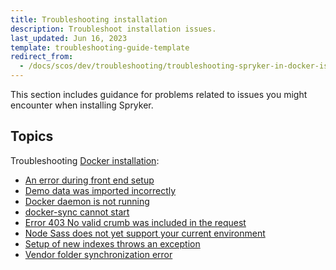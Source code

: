 ```yaml
---
title: Troubleshooting installation
description: Troubleshoot installation issues.
last_updated: Jun 16, 2023
template: troubleshooting-guide-template
redirect_from:
  - /docs/scos/dev/troubleshooting/troubleshooting-spryker-in-docker-issues/troubleshooting-docker-installation/troubleshooting-installation.html
---
```


This section includes guidance for problems related to issues you might encounter when installing Spryker.  

## Topics

Troubleshooting [Docker installation](/docs/scos/dev/set-up-spryker-locally/set-up-spryker-locally.html):
* [An error during front end setup](/docs/scos/dev/set-up-spryker-locally/troubleshooting-installation/an-error-during-front-end-setup.html)
* [Demo data was imported incorrectly](/docs/scos/dev/set-up-spryker-locally/troubleshooting-installation/demo-data-was-imported-incorrectly.html)
* [Docker daemon is not running](/docs/scos/dev/set-up-spryker-locally/troubleshooting-installation/docker-daemon-is-not-running.html)
* [docker-sync cannot start](/docs/scos/dev/set-up-spryker-locally/troubleshooting-installation/docker-sync-cannot-start.html)
* [Error 403 No valid crumb was included in the request](/docs/scos/dev/set-up-spryker-locally/troubleshooting-installation/error-403-no-valid-crumb-was-included-in-the-request.html)
* [Node Sass does not yet support your current environment](/docs/scos/dev/set-up-spryker-locally/troubleshooting-installation/node-saas-does-not-yet-support-your-current-environment.html)
* [Setup of new indexes throws an exception](/docs/scos/dev/set-up-spryker-locally/troubleshooting-installation/setup-of-new-indexes-throws-an-exception.html)
* [Vendor folder synchronization error](/docs/scos/dev/set-up-spryker-locally/troubleshooting-installation/vendor-folder-synchronization-error.html)
